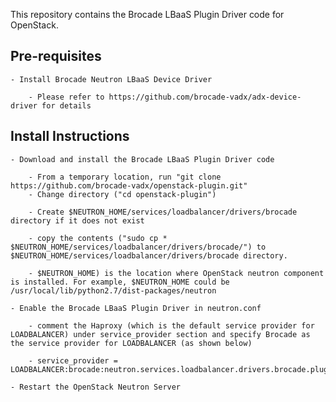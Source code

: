 This repository contains the Brocade LBaaS Plugin Driver code for OpenStack. 


Pre-requisites
--------------

    - Install Brocade Neutron LBaaS Device Driver 
    
        - Please refer to https://github.com/brocade-vadx/adx-device-driver for details

Install Instructions
--------------------
    - Download and install the Brocade LBaaS Plugin Driver code

        - From a temporary location, run "git clone https://github.com/brocade-vadx/openstack-plugin.git"
        - Change directory ("cd openstack-plugin")

        - Create $NEUTRON_HOME/services/loadbalancer/drivers/brocade directory if it does not exist

        - copy the contents ("sudo cp * $NEUTRON_HOME/services/loadbalancer/drivers/brocade/") to $NEUTRON_HOME/services/loadbalancer/drivers/brocade directory. 

        - $NEUTRON_HOME) is the location where OpenStack neutron component is installed. For example, $NEUTRON_HOME could be /usr/local/lib/python2.7/dist-packages/neutron

    - Enable the Brocade LBaaS Plugin Driver in neutron.conf

        - comment the Haproxy (which is the default service provider for LOADBALANCER) under service_provider section and specify Brocade as the service provider for LOADBALANCER (as shown below)

        - service_provider = LOADBALANCER:brocade:neutron.services.loadbalancer.drivers.brocade.plugin_driver_v1.BrocadePluginDriverV1:default

    - Restart the OpenStack Neutron Server
